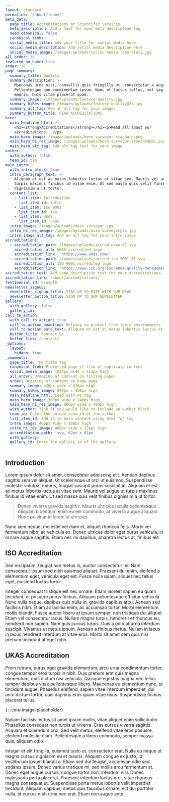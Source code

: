 ```yaml
---
layout: standard
permalink: '/about/:name/'
meta_data:
  page_title: Accreditations at Scientific Services
  meta_description: Add a text for your meta description tag
  need_canonical: false
  canonical_link:
  social_media_title: Add your title for social media here
  social_media_description: Add social media description here
  social_media_image: /images/uploads/social-media-laboratory.jpg
all_order: 30
featured_on_home: true
order: 30
page_summary:
  summary_title: Quality
  summary_description: >-
    Maecenas urna nisi, convallis quis fringilla ut, consectetur a augue.
    Pellentesque non condimentum ipsum. Nunc et luctus tellus, vel sagittis
    mauris. Duis vitae placerat quam.
  summary_image: /images/uploads/feature-quality.jpg
  summary_hiRes_image: /images/uploads/feature-quality@2x.jpg
  summary_alt_tag: Add an alt tag for your images
  summary_button_title: READ ACCREDITATIONS
hero:
  main_headline_html: >-
    <h1><strong>Accreditations</strong></h1><p>Read all about our
    accreditations...</p>
  main_hero_image: /images/uploads/hero-surveyor-standard.png
  main_hero_hi_res_image: /images/uploads/hero-surveyor-standard@2x.png
  main_hero_alt_tag: Add alt tag text for your image
author:
  with_author: false
  team_id: tim
main_intro:
  with_intro_block: true
  intro_paragraph_text: >-
    Aliquam et est ac metus lobortis luctus at vitae sem. Mauris vel augue ut
    turpis maximus finibus id vitae enim. Ut sed massa quis velit finibus
    dignissim a ut tortor.
  content_list:
    - list_item: Introduction
      list_item_id: intro
    - list_item: Iso 9001
      list_item_id: iso
    - list_item: UKAS
      list_item_id: ukas
  intro_image: /images/uploads/main-surveyor.jpg
  intro_hi_res_image: /images/uploads/main-surveyor@2x.jpg
  intro_image_alt_tag: Add an alt tag for your intro image
accreditations:
  - accreditation_path: /images/uploads/accred-ukas-01.svg
    accreditation_alt: UKAS accredited logo
    accreditation_link: 'https://www.ukas.com/'
  - accreditation_path: /images/uploads/accred-iso-9001-01.svg
    accreditation_alt: ISO 9001 accredited logo
    accreditation_link: 'https://www.iso.org/iso-9001-quality-management.html'
accreditation_text: Add some descriptive text for your accreditations.
accreditation_link: /about/accreditations/
testimonial_id: example
newsletter_signup:
  newsletter_signup_title: STAY UP-TO-DATE WITH OUR NEWS
  newsletter_button_title: SIGN UP TO OUR NEWSLETTER
gallery:
  with_gallery: false
  gallery_id:
call_to_action:
  with_call_to_action: true
  call_to_action_headline: Helping to protect from toxic environments
  call_to_action_para_text: Aliquam et est ac metus lobortis luctus at vitae sem.
  button_title: Contact Us
  button_link: /contact/
_options:
  layout:
    hidden: true
_comments:
  page_title: The title tag
  canonical_link: Preferred page if risk of duplicate content
  social_media_image: 1024px wide x 512px high
  all_order: Ordering of content on listing pages
  order: Ordering of content on home page
  summary_image: 420px wide x 226px high
  summary_hiRes_image: 840px x 450px high
  main_headline_html: Lead with H1 tag
  main_hero_image: 300px wide x 240px high
  main_hero_hi_res_image: 600px wide x 480px high
  with_author: Tick if you would like to include an author block
  team_id: Enter the unique team_id of the author
  list_item_id: Add id to main content using html "a" tag
  intro_image: 400px wide x 188px high
  intro_hi_res_image: 800px wide x 376px high
  accreditation_path: 'svg, 62px x 62px'
  with_gallery:
  gallery_id: Enter the gallery_id of the gallery
---
```


## Introduction

Lorem ipsum dolor sit amet, consectetur adipiscing elit. Aenean dapibus sagittis sem vel aliquet. Ut scelerisque ut orci ut euismod. Suspendisse molestie volutpat mauris, feugiat suscipit purus suscipit id. Aliquam et est ac metus lobortis luctus at vitae sem. Mauris vel augue ut turpis maximus finibus id vitae enim. Ut sed massa quis velit finibus dignissim a ut tortor.

> Donec viverra gravida sagittis. Mauris ultricies iaculis pellentesque. Aliquam bibendum enim eu elit commodo, at viverra augue aliquam. Nunc pulvinar in lorem id ultricies.

Nunc sem neque, molestie vel diam et, aliquet rhoncus felis. Morbi vel fermentum nibh, ac vehicula ex. Donec ultrices dolor eget purus vehicula, in ornare augue sagittis. Etiam nec mi dapibus, pharetra lectus at, finibus elit.

## ISO Accreditation

Sed nisi ipsum, feugiat non metus in, auctor consectetur mi. Nam consectetur ipsum sed nibh euismod aliquet. Praesent dui enim, eleifend a elementum eget, vehicula eget est. Fusce nulla quam, aliquet nec tellus eget, euismod luctus tortor.

Integer consequat tristique elit nec ornare. Etiam laoreet sapien eu quam tincidunt, et posuere purus finibus. Aliquam pellentesque efficitur vehicula. Nunc nulla neque, dapibus quis nulla in, gravida dapibus arcu. Aenean sed facilisis nibh. Etiam ac lacinia enim, ac accumsan tortor. Morbi elementum mollis blandit. Fusce auctor libero at ipsum semper, non tristique dui aliquet. Etiam vel consectetur lacus. Nullam magna turpis, hendrerit et rhoncus eu, hendrerit non sapien. Nam quis cursus turpis. Duis a odio at urna interdum suscipit. Vivamus ut metus ipsum. Aenean a finibus metus. Nullam in lacus in lacus hendrerit interdum at vitae eros. Morbi sit amet sem quis nisi pretium tincidunt at eget nibh.

## UKAS Accreditation

Proin rutrum, purus eget gravida elementum, arcu urna condimentum tortor, congue tempor eros turpis in nibh. Duis pretium erat quis magna elementum, quis dictum nisi vehicula. Quisque egestas magna nec tellus tempor dapibus vitae pellentesque libero. Maecenas eu elementum nunc, ut tincidunt augue. Phasellus eleifend, sapien vitae interdum imperdiet, dui arcu dictum tortor, quis dapibus eros quam vitae risus. Suspendisse finibus placerat tellus.

![](data:image/png;base64,iVBORw0KGgoAAAANSUhEUgAAAAEAAAABCAYAAAAfFcSJAAAADUlEQVQYV2NYtWrVfwAG/gL+NbCogwAAAABJRU5ErkJggg==){: .cms-image-placeholder}

Nullam facilisis lectus sit amet ipsum mollis, vitae aliquet enim sollicitudin. Phasellus consequat non turpis ut viverra. Cras cursus viverra sagittis. Aliquam et bibendum orci. Sed velit metus, eleifend vitae eros posuere, eleifend molestie diam. Pellentesque a libero commodo, semper massa quis, aliquam odio.

Integer et elit fringilla, euismod justo ut, consectetur erat. Nulla eu neque ut magna cursus dignissim eu et mauris. Aliquam congue ex justo, id vestibulum ipsum blandit a. Etiam sed dui feugiat, accumsan odio sed, sodales ipsum. Donec varius tristique mi, sed mollis arcu fermentum at. Donec eget augue cursus, congue tortor non, interdum nisl. Donec malesuada porta placerat. Praesent interdum luctus orci, vitae rhoncus magna consequat ut. Suspendisse porta metus lobortis velit imperdiet tincidunt. Aliquam dapibus, metus quis faucibus ornare, elit dui porttitor nulla, id cursus nibh urna nec erat. Etiam non augue ante.